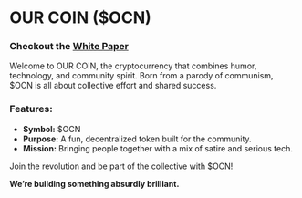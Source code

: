 # OUR COIN ($OCN)

### Checkout the [White Paper]([https://github.com/ourshell/Our-Coin/blob/main/README.md](https://github.com/ourshell/Our-Coin/blob/main/White-Paper.md))

Welcome to OUR COIN, the cryptocurrency that combines humor, technology, and community spirit. Born from a parody of communism, $OCN is all about collective effort and shared success.

### Features:
- **Symbol:** $OCN
- **Purpose:** A fun, decentralized token built for the community.
- **Mission:** Bringing people together with a mix of satire and serious tech.

Join the revolution and be part of the collective with $OCN!

**We’re building something absurdly brilliant.**
